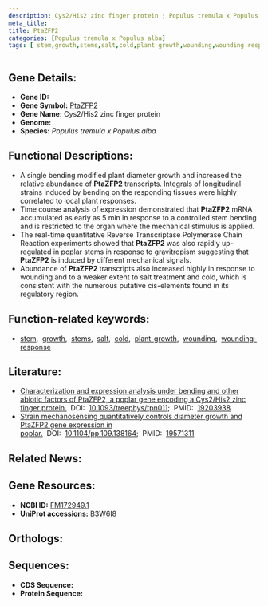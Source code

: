 ```yaml
---
description: Cys2/His2 zinc finger protein ; Populus tremula x Populus alba
meta_title:
title: PtaZFP2
categories: [Populus tremula x Populus alba]
tags: [ stem,growth,stems,salt,cold,plant growth,wounding,wounding response ]
---
```


## Gene Details:
- **Gene ID:** []()
- **Gene Symbol:** <u>PtaZFP2</u>
- **Gene Name:** Cys2/His2 zinc finger protein
- **Genome:** []()
- **Species:** *Populus tremula x Populus alba*

## Functional Descriptions:
   - A single bending modified plant diameter growth and increased the relative abundance of **PtaZFP2** transcripts. Integrals of longitudinal strains induced by bending on the responding tissues were highly correlated to local plant responses.
   - Time course analysis of expression demonstrated that **PtaZFP2** mRNA accumulated as early as 5 min in response to a controlled stem bending and is restricted to the organ where the mechanical stimulus is applied.
   - The real-time quantitative Reverse Transcriptase Polymerase Chain Reaction experiments showed that **PtaZFP2** was also rapidly up-regulated in poplar stems in response to gravitropism suggesting that **PtaZFP2** is induced by different mechanical signals.
   - Abundance of **PtaZFP2** transcripts also increased highly in response to wounding and to a weaker extent to salt treatment and cold, which is consistent with the numerous putative cis-elements found in its regulatory region.

## Function-related keywords:
   - [stem](/tags/stem/),&nbsp;&nbsp;[growth](/tags/growth/),&nbsp;&nbsp;[stems](/tags/stems/),&nbsp;&nbsp;[salt](/tags/salt/),&nbsp;&nbsp;[cold](/tags/cold/),&nbsp;&nbsp;[plant-growth](/tags/plant-growth/),&nbsp;&nbsp;[wounding](/tags/wounding/),&nbsp;&nbsp;[wounding-response](/tags/wounding-response/)

## Literature:
   - [Characterization and expression analysis under bending and other abiotic factors of PtaZFP2, a poplar gene encoding a Cys2/His2 zinc finger protein.](https://doi.org/10.1093/treephys/tpn011)&nbsp;&nbsp;DOI:&nbsp;&nbsp;[10.1093/treephys/tpn011](https://doi.org/10.1093/treephys/tpn011);&nbsp;&nbsp;PMID:&nbsp;&nbsp;[19203938](https://pubmed.ncbi.nlm.nih.gov/19203938/)
   - [Strain mechanosensing quantitatively controls diameter growth and PtaZFP2 gene expression in poplar.](https://doi.org/10.1104/pp.109.138164)&nbsp;&nbsp;DOI:&nbsp;&nbsp;[10.1104/pp.109.138164](https://doi.org/10.1104/pp.109.138164);&nbsp;&nbsp;PMID:&nbsp;&nbsp;[19571311](https://pubmed.ncbi.nlm.nih.gov/19571311/)

## Related News:

## Gene Resources:
- **NCBI ID:**  [FM172949.1](https://www.ncbi.nlm.nih.gov/gene/?term=FM172949.1)
- **UniProt accessions:**  [B3W6I8](https://www.uniprot.org/uniprotkb/B3W6I8/entry)

## Orthologs:

## Sequences:
- **CDS Sequence:**
- **Protein Sequence:**
